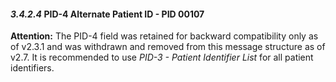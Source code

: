 #### *3.4.2.4* PID-4 Alternate Patient ID - PID 00107

**Attention:** The PID-4 field was retained for backward compatibility only as of v2.3.1 and was withdrawn and removed from this message structure as of v2.7. It is recommended to use _PID-3 - Patient Identifier List_ for all patient identifiers.
